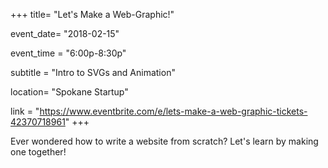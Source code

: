 +++
title= "Let's Make a Web-Graphic!"

event_date= "2018-02-15"


event_time = "6:00p-8:30p"

subtitle = "Intro to SVGs and Animation"

location= "Spokane Startup"

link = "https://www.eventbrite.com/e/lets-make-a-web-graphic-tickets-42370718961"
+++

Ever wondered how to write a website from scratch?  Let's learn by making one together!

